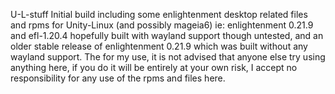 U-L-stuff Initial build including some enlightenment desktop related files and rpms for Unity-Linux (and possibly mageia6)
ie: enlightenment 0.21.9 and efl-1.20.4 hopefully built with wayland support though untested, and an older stable release of enlightenment 0.21.9 which was built without any wayland support.
The for my use, it is not advised that anyone else try using anything here, if you do it will be entirely at your own risk, I accept no responsibility for any use of the rpms and files here.
